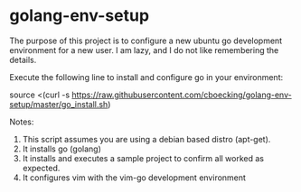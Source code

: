 # golang-env-setup
The purpose of this project is to configure a new ubuntu go development environment for a new user. I am lazy, and I do not like remembering the details.

Execute the following line to install and configure go in your environment:

source <(curl -s https://raw.githubusercontent.com/cboecking/golang-env-setup/master/go_install.sh)

Notes:

1. This script assumes you are using a debian based distro (apt-get).
2. It installs go (golang)
3. It installs and executes a sample project to confirm all worked as expected.
4. It configures vim with the vim-go development environment
